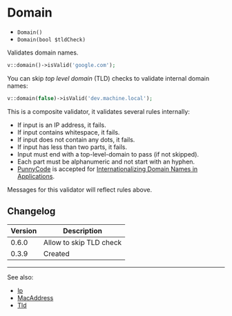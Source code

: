 # Domain

- `Domain()`
- `Domain(bool $tldCheck)`

Validates domain names.

```php
v::domain()->isValid('google.com');
```

You can skip *top level domain* (TLD) checks to validate internal
domain names:

```php
v::domain(false)->isValid('dev.machine.local');
```

This is a composite validator, it validates several rules
internally:

- If input is an IP address, it fails.
- If input contains whitespace, it fails.
- If input does not contain any dots, it fails.
- If input has less than two parts, it fails.
- Input must end with a top-level-domain to pass (if not skipped).
- Each part must be alphanumeric and not start with an hyphen.
- [PunnyCode][] is accepted for [Internationalizing Domain Names in Applications][IDNA].

Messages for this validator will reflect rules above.

## Changelog

Version | Description
--------|-------------
  0.6.0 | Allow to skip TLD check
  0.3.9 | Created

***
See also:

- [Ip](Ip.md)
- [MacAddress](MacAddress.md)
- [Tld](Tld.md)

[PunnyCode]: http://en.wikipedia.org/wiki/Punycode "Wikipedia: Punnycode"
[IDNA]: http://en.wikipedia.org/wiki/Internationalized_domain_name#Internationalizing_Domain_Names_in_Applications "Wikipedia: Internationalized domain name"
